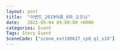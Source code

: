 ```yaml
---
layout: post
title:  "이벤트_2019여름_0화_오프닝"
date:   2021-05-04 09:00:00 +0000
categories: Event
Tags: Story Event
SceneCode: ["scene_evt190627_cp0_q1_s10"]
---
```

